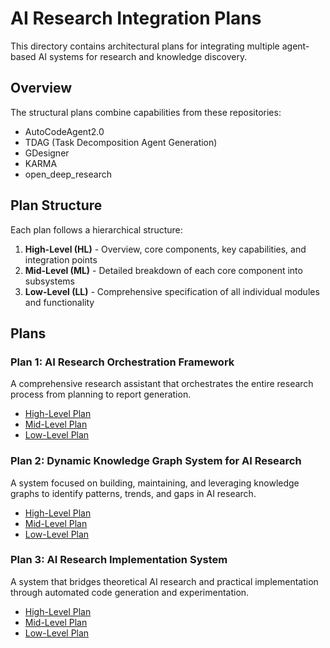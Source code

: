 # AI Research Integration Plans

This directory contains architectural plans for integrating multiple agent-based AI systems for research and knowledge discovery.

## Overview

The structural plans combine capabilities from these repositories:
- AutoCodeAgent2.0
- TDAG (Task Decomposition Agent Generation)
- GDesigner
- KARMA
- open_deep_research

## Plan Structure

Each plan follows a hierarchical structure:

1. **High-Level (HL)** - Overview, core components, key capabilities, and integration points
2. **Mid-Level (ML)** - Detailed breakdown of each core component into subsystems 
3. **Low-Level (LL)** - Comprehensive specification of all individual modules and functionality

## Plans

### Plan 1: AI Research Orchestration Framework

A comprehensive research assistant that orchestrates the entire research process from planning to report generation.

- [High-Level Plan](./structural/HL_Plan1_ResearchOrchestrator.md)
- [Mid-Level Plan](./structural/ML_Plan1_ResearchOrchestrator.md)
- [Low-Level Plan](./structural/LL_Plan1_ResearchOrchestrator.md)

### Plan 2: Dynamic Knowledge Graph System for AI Research

A system focused on building, maintaining, and leveraging knowledge graphs to identify patterns, trends, and gaps in AI research.

- [High-Level Plan](./structural/HL_Plan2_KnowledgeGraphSystem.md)
- [Mid-Level Plan](./structural/ML_Plan2_KnowledgeGraphSystem.md)
- [Low-Level Plan](./structural/LL_Plan2_KnowledgeGraphSystem.md)

### Plan 3: AI Research Implementation System

A system that bridges theoretical AI research and practical implementation through automated code generation and experimentation.

- [High-Level Plan](./structural/HL_Plan3_ExperimentalImplementationSystem.md)
- [Mid-Level Plan](./structural/ML_Plan3_ExperimentalImplementationSystem.md)
- [Low-Level Plan](./structural/LL_Plan3_ExperimentalImplementationSystem.md)